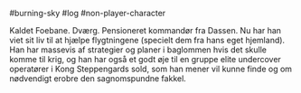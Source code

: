 #burning-sky #log #non-player-character

Kaldet Foebane. Dværg. Pensioneret kommandør fra Dassen. Nu har han viet sit liv til at hjælpe flygtningene (specielt dem fra hans eget hjemland). Han har massevis af strategier og planer i baglommen hvis det skulle komme til krig, og han har også et godt øje til en gruppe elite undercover operatører i Kong Steppengards sold, som han mener vil kunne finde og om nødvendigt erobre den sagnomspundne fakkel.
